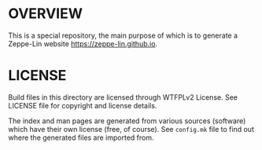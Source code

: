 OVERVIEW
========

This is a special repository, the main purpose of which is to generate a
Zeppe-Lin website <https://zeppe-lin.github.io>.


LICENSE
=======

Build files in this directory are licensed through WTFPLv2 License.
See LICENSE file for copyright and license details.

The index and man pages are generated from various sources (software) which
have their own license (free, of course).  See `config.mk` file to find out
where the generated files are imported from.

